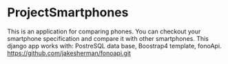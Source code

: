 # ProjectSmartphones
This is an application for comparing phones. 
You can checkout your smartphone specification and compare it with other smartphones.
This django app works with: PostreSQL data base, Boostrap4 template, fonoApi. https://github.com/jakesherman/fonoapi.git
